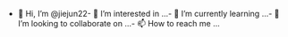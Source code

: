 - 👋 Hi, I’m @jiejun22- 👀 I’m interested in ...- 🌱 I’m currently learning ...- 💞️ I’m looking to collaborate on ...- 📫 How to reach me ...<!---jiejun22/jiejun22 is a ✨ special ✨ repository because its `README.md` (this file) appears on your GitHub profile.You can click the Preview link to take a look at your changes.--->
